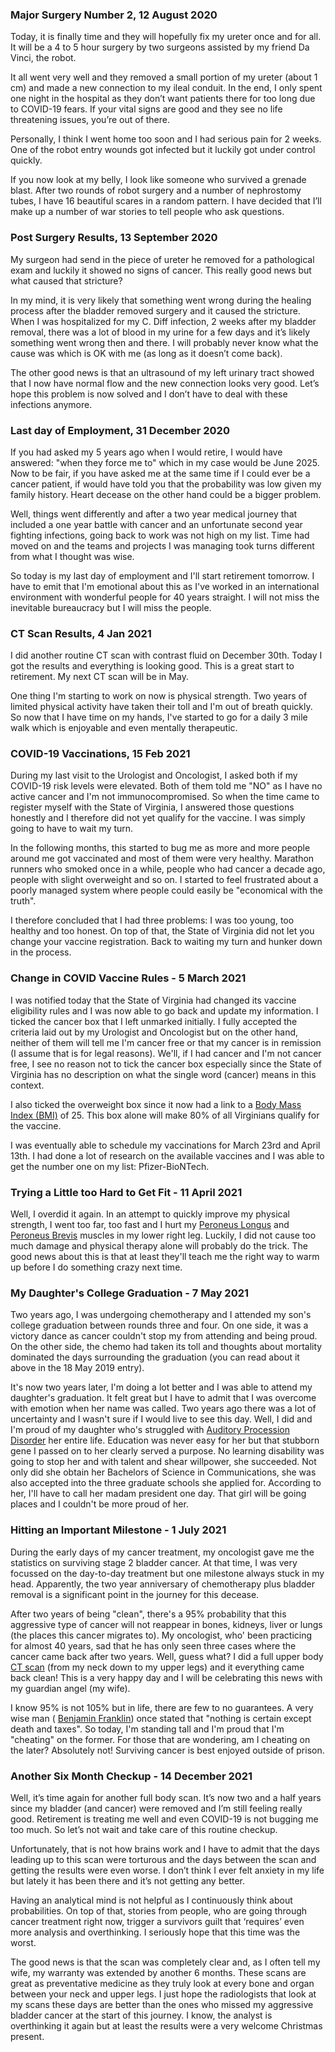 ### Major Surgery Number 2, 12 August 2020

Today, it is finally time and they will hopefully fix my ureter once
and for all. It will be a 4 to 5 hour surgery by two surgeons assisted
by my friend Da Vinci, the robot.

It all went very well and they removed a small portion of my ureter
(about 1 cm) and made a new connection to my ileal conduit. In the end, I
only spent one night in the hospital as they don’t want patients there for
too long due to COVID-19 fears. If your vital signs are good and they see
no life threatening issues, you’re out of there.

Personally, I think I went home too soon and I had serious pain for 2 weeks.
One of the robot entry wounds got infected but it luckily got under control
quickly.

If you now look at my belly, I look like someone who survived a grenade
blast. After two rounds of robot surgery and a number of nephrostomy tubes,
I have 16 beautiful scares in a random pattern. I have decided that I’ll
make up a number of war stories to tell people who ask questions.

### Post Surgery Results, 13 September 2020

My surgeon had send in the piece of ureter he removed for a pathological
exam and luckily it showed no signs of cancer. This really good news but
what caused that stricture?

In my mind, it is very likely that something went wrong during the healing
process after the bladder removed surgery and it caused the stricture.
When I was hospitalized for my C. Diff infection, 2 weeks after my bladder
removal, there was a lot of blood in my urine for a few days and it’s
likely something went wrong then and there. I will probably never know
what the cause was which is OK with me (as long as it doesn’t come back).

The other good news is that an ultrasound of my left urinary tract showed
that I now have normal flow and the new connection looks very good. Let’s
hope this problem is now solved and I don’t have to deal with these
infections anymore.

### Last day of Employment, 31 December 2020

If you had asked my 5 years ago when I would retire, I would have answered:
"when they force me to" which in my case would be June 2025. Now to be
fair, if you have asked me at the same time if I could ever be a cancer
patient, if would have told you that the probability was low given my
family history. Heart decease on the other hand could be a bigger problem.

Well, things went differently and after a two year medical journey that
included a one year battle with cancer and an unfortunate second year
fighting infections, going back to work was not high on my list. Time
had moved on and the teams and projects I was managing took turns
different from what I thought was wise.

So today is my last day of employment and I'll start retirement
tomorrow. I have to emit that I'm emotional about this as I've worked
in an international environment with wonderful people for 40 years
straight. I will not miss the inevitable bureaucracy but I will miss
the people.

### CT Scan Results, 4 Jan 2021

I did another routine CT scan with contrast fluid on December 30th. Today
I got the results and everything is looking good. This is a great start to
retirement. My next CT scan will be in May.

One thing I'm starting to work on now is physical strength. Two years of
limited physical activity have taken their toll and I'm out of breath
quickly. So now that I have time on my hands, I've started to go for
a daily 3 mile walk which is enjoyable and even mentally therapeutic.

### COVID-19 Vaccinations, 15 Feb 2021

During my last visit to the Urologist and Oncologist, I asked both
if my COVID-19 risk levels were elevated. Both of them told me "NO" as
I have no active cancer and I'm not immunocompromised. So when the
time came to register myself with the State of Virginia, I answered those
questions honestly and I therefore did not yet qualify for the vaccine.
I was simply going to have to wait my turn.

In the following months, this started to bug me as more and more people
around me got vaccinated and most of them were very healthy.
Marathon runners who smoked once in a while, people who had cancer
a decade ago, people with slight overweight and so on. I started to
feel frustrated about a poorly managed system where people could
easily be "economical with the truth".

I therefore concluded that I had three problems: I was too young, too
healthy and too honest. On top of that, the State of Virginia did not let
you change your vaccine registration. Back to waiting my turn and hunker
down in the process.

### Change in COVID Vaccine Rules - 5 March 2021

I was notified today that the State of Virginia had changed its
vaccine eligibility rules and I was now able to go back and update
my information. I ticked the cancer box that I left unmarked initially.
I fully accepted the criteria laid out by my Urologist and Oncologist
but on the other hand, neither of them will tell me I'm cancer free or
that my cancer is in remission (I assume that is for legal reasons).
We'll, if I had cancer and I'm not cancer free, I see no reason not to
tick the cancer box especially since the State of Virginia has no
description on what the single word (cancer) means in this context.

I also ticked the overweight box since it now had a link to a
[Body Mass Index (BMI)](https://en.wikipedia.org/wiki/Body_mass_index)
of 25. This box alone will make 80% of all Virginians qualify for the
vaccine.

I was eventually able to schedule my vaccinations for March 23rd and
April 13th. I had done a lot of research on the available vaccines
and I was able to get the number one on my list: Pfizer-BioNTech.

### Trying a Little too Hard to Get Fit - 11 April 2021

Well, I overdid it again. In an attempt to quickly improve my physical
strength, I went too far, too fast and I hurt my
[Peroneus Longus](https://en.wikipedia.org/wiki/Peroneus_longus) and
[Peroneus Brevis](https://en.wikipedia.org/wiki/Peroneus_brevis) muscles
in my lower right leg. Luckily, I did not cause too much damage and
physical therapy alone will probably do the trick. The good news about
this is that at least they'll teach me the right way to warm up before
I do something crazy next time.

### My Daughter's College Graduation - 7 May 2021

Two years ago, I was undergoing chemotherapy and I attended my son's
college graduation between rounds three and four. On one side, it was
a victory dance as cancer couldn't stop my from attending and being proud.
On the other side, the chemo had taken its toll and thoughts about
mortality dominated the days surrounding the graduation (you can read
about it above in the 18 May 2019 entry).

It's now two years later, I'm doing a lot better and I was able to
attend my daughter's graduation. It felt great but I have to admit
that I was overcome with emotion when her name was called. Two years ago
there was a lot of uncertainty and I wasn't sure if I would live to
see this day. Well, I did and I'm proud of my daughter who's struggled
with [Auditory Procession Disorder](https://en.wikipedia.org/wiki/Auditory_processing_disorder) her entire life. Education was never easy
for her but that stubborn gene I passed on to her clearly served a purpose.
No learning disability was going to stop her and with talent and shear
willpower, she succeeded. Not only did she obtain her Bachelors of Science
in Communications, she was also accepted into the three graduate schools
she applied for. According to her, I'll have to call her madam president
one day. That girl will be going places and I couldn't be more proud of
her.

### Hitting an Important Milestone - 1 July 2021

During the early days of my cancer treatment, my oncologist gave me
the statistics on surviving stage 2 bladder cancer. At that time, I
was very focussed on the day-to-day treatment but one milestone always
stuck in my head. Apparently, the two year anniversary of chemotherapy
plus bladder removal is a significant point in the journey for this
decease.

After two years of being "clean", there's a 95% probability that this
aggressive type of cancer will not reappear in bones, kidneys, liver
or lungs (the places this cancer migrates to). My oncologist, who'
been practicing for almost 40 years, sad that he has only seen three
cases where the cancer came back after two years. Well, guess what?
I did a full upper body
[CT scan](https://en.wikipedia.org/wiki/CT_scan)
(from my neck down to my upper legs) and it everything came back clean!
This is a very happy day and I will be celebrating this news with my
guardian angel (my wife).

I know 95% is not 105% but in life, there are
few to no guarantees. A very wise man (
[Benjamin Franklin](https://en.wikipedia.org/wiki/Benjamin_Franklin))
once stated that "nothing is certain except death and taxes". So today,
I'm standing tall and I'm proud that I'm "cheating" on the former.
For those that are wondering, am I cheating on the later? Absolutely
not! Surviving cancer is best enjoyed outside of prison.

### Another Six Month Checkup - 14 December 2021

Well, it’s time again for another full body scan. It’s now two and a
half years since my bladder (and cancer) were removed and I’m still
feeling really good. Retirement is treating me well and even COVID-19
is not bugging me too much. So let’s not wait and take care of this
routine checkup.

Unfortunately, that is not how brains work and I have to admit that
the days leading up to this scan were torturous and the days between
the scan and getting the results were even worse. I don’t think I ever
felt anxiety in my life but lately it has been there and it’s not
getting any better.

Having an analytical mind is not helpful as I continuously think about
probabilities. On top of that, stories from people, who are going
through cancer treatment right now, trigger a survivors guilt that
‘requires’ even more analysis and overthinking. I seriously hope that
this time was the worst.

The good news is that the scan was completely clear and, as I often
tell my wife, my warranty was extended by another 6 months. These
scans are great as preventative medicine as they truly look at every
bone and organ between your neck and upper legs. I just hope the
radiologists that look at my scans these days are better than the ones
who missed my aggressive bladder cancer at the start of this journey.
I know, the analyst is overthinking it again but at least the results
were a very welcome Christmas present.
